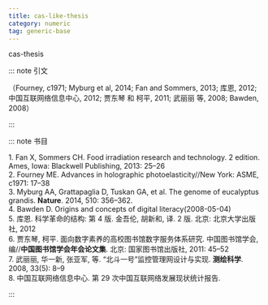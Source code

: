 ```yaml
---
title: cas-like-thesis
category: numeric
tag: generic-base
---
```


<!-- 此文件由脚本自动生成，请勿手动修改！ -->

cas-thesis


::: note 引文

（Fourney, c1971; Myburg et al, 2014; Fan and Sommers, 2013; 库恩, 2012; 中国互联网络信息中心, 2012; 贾东琴 和 柯平, 2011; 武丽丽 等, 2008; Bawden, 2008）

:::



::: note 书目

  <div class="csl-bib-body">
    <div class="csl-entry">1. Fan X, Sommers CH. Food irradiation research and technology. 2 edition. Ames, Iowa: Blackwell Publishing, 2013: 25–26 </div>
    <div class="csl-entry">2. Fourney ME. Advances in holographic photoelasticity//New York: ASME, c1971: 17–38 </div>
    <div class="csl-entry">3. Myburg AA, Grattapaglia D, Tuskan GA, et al. The genome of eucalyptus grandis. <b>Nature</b>. 2014, 510: 356–362.  </div>
    <div class="csl-entry">4. Bawden D. Origins and concepts of digital literacy(2008-05-04) </div>
    <div class="csl-entry">5. 库恩. 科学革命的结构: 第 4 版. 金吾伦, 胡新和, 译. 2 版. 北京: 北京大学出版社, 2012 </div>
    <div class="csl-entry">6. 贾东琴, 柯平. 面向数字素养的高校图书馆数字服务体系研究. 中国图书馆学会, 编//<b>中国图书馆学会年会论文集</b>. 北京: 国家图书馆出版社, 2011: 45–52 </div>
    <div class="csl-entry">7. 武丽丽, 华一新, 张亚军,  等. “北斗一号”监控管理网设计与实现. <b>测绘科学</b>. 2008, 33(5): 8–9 </div>
    <div class="csl-entry">8. 中国互联网络信息中心. 第 29 次中国互联网络发展现状统计报告.  </div>
  </div>


:::

<!-- more -->